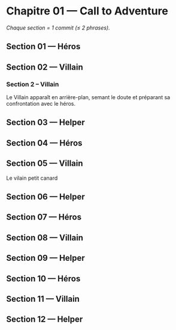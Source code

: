 # Chapitre 01 — Call to Adventure

_Chaque section = 1 commit (≤ 2 phrases)._

## Section 01 — Héros
<!-- Écrivez ici (≤ 2 phrases). -->

## Section 02 — Villain
<!-- Écrivez ici (≤ 2 phrases). -->
### Section 2 – Villain
Le Villain apparaît en arrière-plan, semant le doute et préparant sa confrontation avec le héros.

## Section 03 — Helper
<!-- Écrivez ici (≤ 2 phrases). -->

## Section 04 — Héros
<!-- Écrivez ici (≤ 2 phrases). -->

## Section 05 — Villain
Le vilain petit canard


## Section 06 — Helper
<!-- Écrivez ici (≤ 2 phrases). -->

## Section 07 — Héros
<!-- Écrivez ici (≤ 2 phrases). -->

## Section 08 — Villain
<!-- Écrivez ici (≤ 2 phrases). -->

## Section 09 — Helper
<!-- Écrivez ici (≤ 2 phrases). -->

## Section 10 — Héros
<!-- Écrivez ici (≤ 2 phrases). -->

## Section 11 — Villain
<!-- Écrivez ici (≤ 2 phrases). -->

## Section 12 — Helper
<!-- Écrivez ici (≤ 2 phrases). -->
